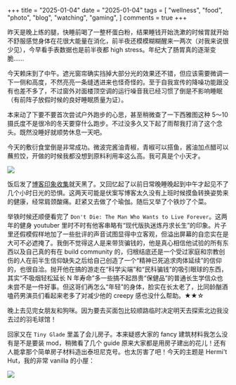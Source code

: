 +++
title = "2025-01-04"
date = "2025-01-04"
tags = [
    "wellness",
    "food",
    "photo",
    "blog",
    "watching",
    "gaming",
]
comments = true
+++

昨天是晚上练的腿，快睡前喝了一整杯蛋白粉，结果睡钱开始洗漱的时候胃就开始不舒服感觉身体在花很大能量在消化，前半夜还模模糊糊醒来一两次（对我来说很少见），今早看手表数据也是前半夜都 high stress。年纪大了肠胃真的逐渐变脆……

今天赖床到了中午。遮光窗帘确实挡掉大部分光的效果还不错，但应该需要微调一下一侧和高度，不然亮亮一条缝透进来也怪奇怪的。至于自我宣传的降噪功能跟没有也差不多了，不过窗外对面楼顶空调的运行噪音我已经习惯了倒是不影响睡眠（有前阵子放假时候的良好睡眠质量为证）。

本来动了下要不要首次尝试户外跑步的心思，甚至稍微查了一下西雅图这种 5～10 摄氏度不是很冷的冬天要穿什么跑步。不过没多久又下起了雨帮我打消了这个念头。既然没睡好就顺势休息一天吧。

今天的敷衍食堂倒是非常成功。微波完酱油青椒，青椒可以搭鱼，酱油加点醋可以蘸煎饺，开做的时候我都没想到原料利用率这么高。我可真是个小天才。

![](https://media.douchi.space/douchi/media_attachments/files/113/772/472/482/568/461/original/48c8b44708f20ca3.png)

饭后发了[博客印象收集](https://blog.douchi.space/blog-impression-survey/?utm_source=daily)就天黑了。又回忆起了以前日常晚睡晚起到中午才起见不了几个小时日光的恐惧。这两天可能是伏案写博客太久没有上班时候摸鱼转换姿势来的健康，经常肩颈酸痛。赶紧又去做了个瑜伽。随后又举了个铁炒了个菜。

举铁时候还顺便看完了 `Don't Die: The Man Who Wants to Live Forever`。这两年的健身 youtuber 里时不时有他客串略有“现代版执迷炼丹求长生”的印象。片子里还假模假样地加了一些批评的声音试图显得中立客观，但溢出屏幕的自恋实在是大可不必遮掩了。我倒不觉得这人是来带货骗钱的，他是真心相信他试验的所有东西以及自己真的有在 build community 的，归根结底还是一个受过家庭和宗教创伤的人在前半生信仰缺失之后给自己创造了一个“精神已死追求肉体延续”的信仰的，也很自洽。抛开他在搞的游走在“科学尖端”和“民科骗钱”的吸引眼球的东西，其实“不吸烟轻松延长 N 年寿命”多一些搞不起昂贵“保健品”的普通长生学信众也未尝不是一件好事。但这哥们再怎么“年轻”的身体，脸实在长太老了，比同龄酗酒嗑药男演员们看起来老多了对减少他的 creepy 感也没什么帮助。★★☆

晚上去见完女朋友和狗咪。因为要去买面包比较顺路临时决定明天去探索北边我没去过的羽毛球馆！

回家又在 `Tiny Glade` 里盖了会儿房子。本来疑惑大家的 fancy 建筑材料我怎么没有是不是要装 mod，稍微看了几个 guide 原来大家都是用房子建出的花儿！还有人能拿那个简单房子材料造出泰坦尼克号。也太厉害了吧！今天的主题是 Hermi't Hut，我的非常 vanilla 的小屋：

![](https://media.douchi.space/douchi/media_attachments/files/113/774/566/496/498/668/original/391918ab4b7588ea.jpg)